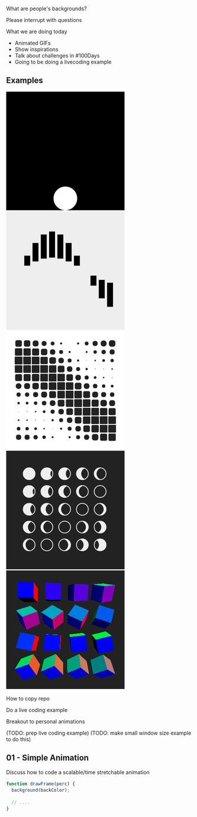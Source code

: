 
What are people's backgrounds?

Please interrupt with questions

What we are doing today
+ Animated GIFs
+ Show inspirations
+ Talk about challenges in #100Days
+ Going to be doing a livecoding example


## Examples

![01-simple](examples/01-simple/output.gif)
![02-waves](examples/02-waves/output.gif)
![03-square](examples/03-square/output.gif)
![04-moons](examples/04-moons/output.gif)
![05-cubes](examples/05-cubes/output.gif)

How to copy repo

Do a live coding example

Breakout to personal animations


(TODO: prep live coding example)
(TODO: make small window size example to do this)

## 01 - Simple Animation
Discuss how to code a scalable/time stretchable animation

```javascript
function drawFrame(perc) {
  background(backColor);

  // ....
}
```
